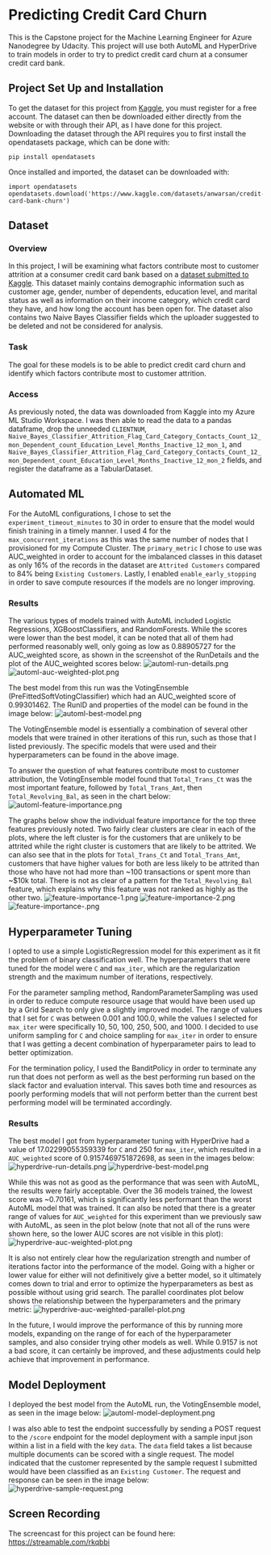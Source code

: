 # Predicting Credit Card Churn

This is the Capstone project for the Machine Learning Engineer for Azure Nanodegree by Udacity. This project will use both AutoML and HyperDrive to train models in order to try to predict credit card churn at a consumer credit card bank.

## Project Set Up and Installation
To get the dataset for this project from [Kaggle](https://www.kaggle.com/), you must register for a free account. The dataset can then be downloaded either directly from the website or with through their API, as I have done for this project. Downloading the dataset through the API requires you to first install the opendatasets package, which can be done with:

    pip install opendatasets

Once installed and imported, the dataset can be downloaded with:
    
    import opendatasets
    opendatasets.download('https://www.kaggle.com/datasets/anwarsan/credit-card-bank-churn')

## Dataset

### Overview
In this project, I will be examining what factors contribute most to customer attrition at a consumer credit card bank based on a [dataset submitted to Kaggle](https://www.kaggle.com/datasets/anwarsan/credit-card-bank-churn). This dataset mainly contains demographic information  such as customer age, gender, number of dependents, education level, and marital status as well as information on their income category, which credit card they have, and how long the account has been open for. The dataset also contains two Naive Bayes Classifier fields which the uploader suggested to be deleted and not be considered for analysis.

### Task
The goal for these models is to be able to predict credit card churn and identify which factors contribute most to customer attrition.

### Access
As previously noted, the data was downloaded from Kaggle into my Azure ML Studio Workspace. I was then able to read the data to a pandas dataframe, drop the unneeded `CLIENTNUM`, `Naive_Bayes_Classifier_Attrition_Flag_Card_Category_Contacts_Count_12_mon_Dependent_count_Education_Level_Months_Inactive_12_mon_1`, and `Naive_Bayes_Classifier_Attrition_Flag_Card_Category_Contacts_Count_12_mon_Dependent_count_Education_Level_Months_Inactive_12_mon_2` fields, and register the dataframe as a TabularDataset.

## Automated ML
For the AutoML configurations, I chose to set the `experiment_timeout_minutes` to 30 in order to ensure that the model would finish training in a timely manner. I used 4 for the `max_concurrent_iterations` as this was the same number of nodes that I provisioned for my Compute Cluster. The `primary_metric` I chose to use was AUC_weighted in order to account for the imbalanced classes in this dataset as only 16% of the records in the dataset are `Attrited Customers` compared to 84% being `Existing Customers`. Lastly, I enabled `enable_early_stopping` in order to save compute resources if the models are no longer improving.

### Results
The various types of models trained with AutoML included Logistic Regressions, XGBoostClassifiers, and RandomForests. While the scores were lower than the best model, it can be noted that all of them had performed reasonably well, only going as low as 0.88905727 for the AUC_weighted score, as shown in the screenshot of the RunDetails and the plot of the AUC_weighted scores below:
![automl-run-details.png](automl-run-details.png)
![automl-auc-weighted-plot.png](automl-auc-weighted-plot.png)

The best model from this run was the VotingEnsemble (PreFittedSoftVotingClassifier) which had an AUC_weighted score of 0.99301462. The RunID and properties of the model can be found in the image below:
![automl-best-model.png](automl-best-model.png)

The VotingEnsemble model is essentially a combination of several other models that were trained in other iterations of this run, such as those that I listed previously. The specific models that were used and their hyperparameters can be found in the above image.

To answer the question of what features contribute most to customer attribution, the VotingEnsemble model found that `Total_Trans_Ct` was the most important feature, followed by `Total_Trans_Amt`, then `Total_Revolving_Bal`, as seen in the chart below:
![automl-feature-importance.png](automl-feature-importance.png)

The graphs below show the individual feature importance for the top three features previously noted. Two fairly clear clusters are clear in each of the plots, where the left cluster is for the customers that are unlikely to be attrited while the right cluster is customers that are likely to be attrited. We can also see that in the plots for `Total_Trans_Ct` and `Total_Trans_Amt`, customers that have higher values for both are less likely to be attrited than those who have not had more than ~100 transactions or spent more than ~$10k total. There is not as clear of a pattern for the `Total_Revolving_Bal` feature, which explains why this feature was not ranked as highly as the other two.
![feature-importance-1.png](feature-importance-1.png)
![feature-importance-2.png](feature-importance-2.png)
![feature-importance-.png](feature-importance-3.png)

## Hyperparameter Tuning
I opted to use a simple LogisticRegression model for this experiment as it fit the problem of binary classification well. The hyperparameters that were tuned for the model were `C` and `max_iter`, which are the regularization strength and the maximum number of iterations, respectively.

For the parameter sampling method, RandomParameterSampling was used in order to reduce compute resource usage that would have been used up by a Grid Search to only give a slightly improved model. The range of values that I set for `C` was between 0.001 and 100.0, while the values I selected for `max_iter` were specifically 10, 50, 100, 250, 500, and 1000. I decided to use uniform sampling for `C` and choice sampling for `max_iter` in order to ensure that I was getting a decent combination of hyperparameter pairs to lead to better optimization.

For the termination policy, I used the BanditPolicy in order to terminate any run that does not perform as well as the best performing run based on the slack factor and evaluation interval. This saves both time and resources as poorly performing models that will not perform better than the current best performing model will be terminated accordingly.

### Results
The best model I got from hyperparameter tuning with HyperDrive had a value of 17.02299055359339 for `C` and 250 for `max_iter`, which resulted in a `AUC_weighted` score of 0.9157469751872698, as seen in the images below:
![hyperdrive-run-details.png](hyperdrive-run-details.png)
![hyperdrive-best-model.png](hyperdrive-best-model.png)

While this was not as good as the performance that was seen with AutoML, the results were fairly acceptable. Over the 36 models trained, the lowest score was ~0.70161, which is significantly less performant than the worst AutoML model that was trained. It can also be noted that there is a greater range of values for `AUC_weighted` for this experiment than we previously saw with AutoML, as seen in the plot below (note that not all of the runs were shown here, so the lower AUC scores are not visible in this plot):
![hyperdrive-auc-weighted-plot.png](hyperdrive-auc-weighted-plot.png)

It is also not entirely clear how the regularization strength and number of iterations factor into the performance of the model. Going with a higher or lower value for either will not definitively give a better model, so it ultimately comes down to trial and error to optimize the hyperparameters as best as possible without using grid search. The parallel coordinates plot below shows the relationship between the hyperparameters and the primary metric:
![hyperdrive-auc-weighted-parallel-plot.png](hyperdrive-auc-weighted-parallel-plot.png)

In the future, I would improve the performance of this by running more models, expanding on the range of for each of the hyperparameter samples, and also consider trying other models as well. While 0.9157 is not a bad score, it can certainly be improved, and these adjustments could help achieve that improvement in performance.

## Model Deployment
I deployed the best model from the AutoML run, the VotingEnsemble model, as seen in the image below:
![automl-model-deployment.png](automl-model-deployment.png)

I was also able to test the endpoint successfully by sending a POST request to the `/score` endpoint for the model deployment with a sample input json within a list in a field with the key `data`. The `data` field takes a list because multiple documents can be scored with a single request. The model indicated that the customer represented by the sample request I submitted would have been classified as an `Existing Customer`. The request and response can be seen in the image below:
![hyperdrive-sample-request.png](hyperdrive-sample-request.png)

## Screen Recording
The screencast for this project can be found here: https://streamable.com/rkqbbi
